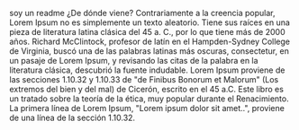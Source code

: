 soy un readme
¿De dónde viene?
Contrariamente a la creencia popular, Lorem Ipsum no 
es simplemente un texto aleatorio. Tiene sus raíces 
en una pieza de literatura latina clásica del 45 a. 
C., por lo que tiene más de 2000 años. Richard 
McClintock, profesor de latín en el Hampden-Sydney 
College de Virginia, buscó una de las palabras latinas 
más oscuras, consectetur, en un pasaje de Lorem Ipsum, 
y revisando las citas de la palabra en la literatura 
clásica, descubrió la fuente indudable. Lorem Ipsum 
proviene de las secciones 1.10.32 y 1.10.33 de "de 
Finibus Bonorum et Malorum" (Los extremos del bien y 
del mal) de Cicerón, escrito en el 45 a.C. Este libro 
es un tratado sobre la teoría de la ética, muy popular 
durante el Renacimiento. La primera línea de Lorem 
Ipsum, "Lorem ipsum dolor sit amet..", proviene de una 
línea de la sección 1.10.32.
